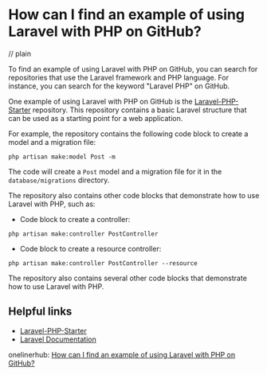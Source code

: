 # How can I find an example of using Laravel with PHP on GitHub?
// plain

To find an example of using Laravel with PHP on GitHub, you can search for repositories that use the Laravel framework and PHP language. For instance, you can search for the keyword "Laravel PHP" on GitHub.

One example of using Laravel with PHP on GitHub is the [Laravel-PHP-Starter](https://github.com/santigarcor/Laravel-PHP-Starter) repository. This repository contains a basic Laravel structure that can be used as a starting point for a web application.

For example, the repository contains the following code block to create a model and a migration file:
```
php artisan make:model Post -m
```

The code will create a `Post` model and a migration file for it in the `database/migrations` directory.

The repository also contains other code blocks that demonstrate how to use Laravel with PHP, such as:
* Code block to create a controller:
```
php artisan make:controller PostController
```
* Code block to create a resource controller:
```
php artisan make:controller PostController --resource
```

The repository also contains several other code blocks that demonstrate how to use Laravel with PHP.

## Helpful links
* [Laravel-PHP-Starter](https://github.com/santigarcor/Laravel-PHP-Starter)
* [Laravel Documentation](https://laravel.com/docs/7.x)

onelinerhub: [How can I find an example of using Laravel with PHP on GitHub?](https://onelinerhub.com/php-laravel/how-can-i-find-an-example-of-using-laravel-with-php-on-github)